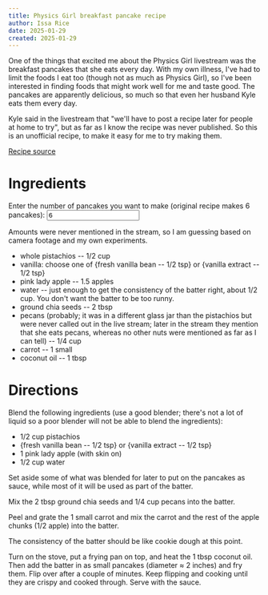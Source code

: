```yaml
---
title: Physics Girl breakfast pancake recipe
author: Issa Rice
date: 2025-01-29
created: 2025-01-29
---
```


One of the things that excited me about the Physics Girl livestream was the
breakfast pancakes that she eats every day. With my own illness, I've had to
limit the foods I eat too (though not as much as Physics Girl), so I've been
interested in finding foods that might work well for me and taste good. The
pancakes are apparently delicious, so much so that even her husband Kyle eats
them every day.

Kyle said in the livestream that "we'll have to post a recipe later for people
at home to try", but as far as I know the recipe was never published. So this
is an unofficial recipe, to make it easy for me to try making them.

[Recipe source](https://www.youtube.com/watch?v=v8HWt9g4L0k&t=14m15s)

# Ingredients

<div>
  <label for="pancake-count">Enter the number of pancakes you want to make
  (original recipe makes 6 pancakes):</label>
  <input type="number" id="pancake-count" name="pancake-count" min="1" value="6">
</div>

Amounts were never mentioned in the stream, so I am guessing based on
camera footage and my own experiments.

- whole pistachios -- <span class="amount"><span class="value">1/2</span> <span class="units">cup</span></span>
- vanilla: choose one of {fresh vanilla bean -- <span class="amount"><span class="value">1/2</span> <span class="units">tsp</span></span>} or {vanilla extract -- <span class="amount"><span class="value">1/2</span> <span class="units">tsp</span></span>}
- pink lady apple -- <span class="amount"><span class="value">1.5</span> <span class="units">apples</span></span>
- water -- just enough to get the consistency of the batter right, about <span class="amount"><span class="value">1/2</span> <span class="units">cup</span></span>. You don't want the batter to be too runny.
- ground chia seeds -- <span class="amount"><span class="value">2</span> <span class="units">tbsp</span></span>
- pecans (probably; it was in a different glass jar than the pistachios but were never called out in the live stream; later in the stream they mention that she eats pecans, whereas no other nuts were mentioned as far as I can tell) -- <span class="amount"><span class="value">1/4</span> <span class="units">cup</span></span>
- carrot -- <span class="amount"><span class="value">1</span> <span class="units">small</span></span>
- coconut oil -- <span class="amount"><span class="value">1</span> <span class="units">tbsp</span></span>

# Directions

Blend the following ingredients (use a good blender; there's not a lot of
liquid so a poor blender will not be able to blend the ingredients):

- <span class="amount"><span class="value">1/2</span> <span class="units">cup</span></span> pistachios
- {fresh vanilla bean -- <span class="amount"><span class="value">1/2</span> <span class="units">tsp</span></span>} or {vanilla extract -- <span class="amount"><span class="value">1/2</span> <span class="units">tsp</span></span>}
- <span class="amount"><span class="value">1</span> <span class="units">pink lady apple</span></span> (with skin on)
- <span class="amount"><span class="value">1/2</span> <span class="units">cup</span></span> water

Set aside some of what was blended for later to put on the pancakes as sauce,
while most of it will be used as part of the batter.

Mix the <span class="amount"><span class="value">2</span> <span class="units">tbsp</span></span> ground chia seeds and <span class="amount"><span class="value">1/4</span> <span class="units">cup</span></span> pecans into the batter.

Peel and grate the <span class="amount"><span class="value">1</span> <span class="units">small</span></span> carrot and mix the carrot and the rest of the apple chunks (<span class="amount"><span class="value">1/2</span> <span class="units">apple</span></span>) into the batter.

The consistency of the batter should be like cookie dough at this point.

Turn on the stove, put a frying pan on top, and heat the <span class="amount"><span class="value">1</span> <span class="units">tbsp</span></span> coconut oil. Then add the batter in as small pancakes (diameter ≈ 2 inches) and fry them. Flip over after a couple of minutes. Keep flipping and cooking until they are crispy and cooked through. Serve with the sauce.
